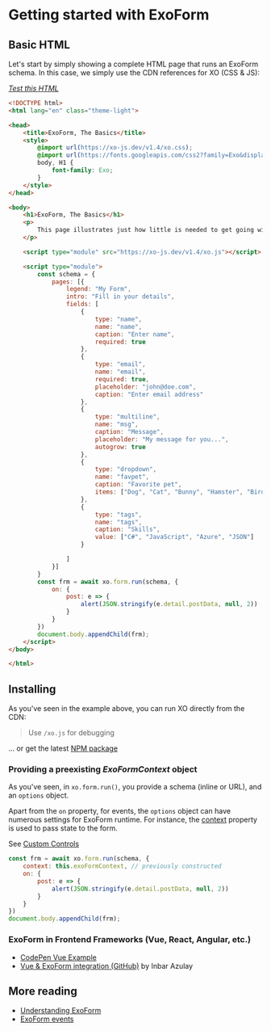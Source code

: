 # Getting started with ExoForm

## Basic HTML

Let's start by simply showing a complete HTML page that runs an ExoForm schema.
In this case, we simply use the CDN references for XO (CSS & JS):

*[Test this HTML](/base.html)*

```html
<!DOCTYPE html>
<html lang="en" class="theme-light">

<head>
    <title>ExoForm, The Basics</title>
    <style>
        @import url(https://xo-js.dev/v1.4/xo.css);
        @import url(https://fonts.googleapis.com/css2?family=Exo&display=swap);
        body, H1 {
            font-family: Exo;
        }
    </style>
</head>

<body>
    <h1>ExoForm, The Basics</h1>
    <p>
        This page illustrates just how little is needed to get going with ExoForm...
    </p>

    <script type="module" src="https://xo-js.dev/v1.4/xo.js"></script>

    <script type="module">
        const schema = {
            pages: [{
                legend: "My Form",
                intro: "Fill in your details",
                fields: [
                    {
                        type: "name",
                        name: "name",
                        caption: "Enter name",
                        required: true
                    },
                    {
                        type: "email",
                        name: "email",
                        required: true,
                        placeholder: "john@doe.com",
                        caption: "Enter email address"
                    },
                    {
                        type: "multiline",
                        name: "msg",
                        caption: "Message",
                        placeholder: "My message for you...",
                        autogrow: true
                    },
                    {
                        type: "dropdown",
                        name: "favpet",
                        caption: "Favorite pet",
                        items: ["Dog", "Cat", "Bunny", "Hamster", "Bird", "Snake", "Pig"]
                    },
                    {
                        type: "tags",
                        name: "tags",
                        caption: "Skills",
                        value: ["C#", "JavaScript", "Azure", "JSON"]
                    }

                ]
            }]
        }
        const frm = await xo.form.run(schema, {
            on: {
                post: e => {
                    alert(JSON.stringify(e.detail.postData, null, 2))
                }
            }
        })
        document.body.appendChild(frm);
    </script>
</body>

</html>
```




## Installing

As you've seen in the example above, you can run XO directly from the CDN:

> Use ```/xo.js``` for debugging

... or get the latest [NPM package](https://www.npmjs.com/package/@mvneerven/xo-js)

### Providing a preexisting *ExoFormContext* object

As you've seen, in ```xo.form.run()```, you provide a schema (inline or URL), and an ```options``` object. 

Apart from the ```on``` property, for events, the ```options``` object can have numerous settings for ExoForm runtime. For instance, the [context](../refdocs/src-exo-core_ExoFormContext.md) property is used to pass state to the form.

See [Custom Controls](./controls/building-controls.md)

```js
const frm = await xo.form.run(schema, {
    context: this.exoFormContext, // previously constructed
    on: {
        post: e => {
            alert(JSON.stringify(e.detail.postData, null, 2))
        }
    }
})
document.body.appendChild(frm);
```

### ExoForm in Frontend Frameworks (Vue, React, Angular, etc.)

- [CodePen Vue Example](https://codepen.io/isazulay/pen/ExWBgEJ)
- [Vue & ExoForm integration (GitHub)](https://github.com/inbarazulay1997/xo-examples) by Inbar Azulay

## More reading

- [Understanding ExoForm](./understanding-exoform.md)
- [ExoForm events](./events.md)